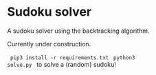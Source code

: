 # Sudoku solver

A sudoku solver using the backtracking algorithm.

Currently under construction.

<code> pip3 install -r requirements.txt</code>
<code> python3 solve.py </code> to solve a (random) sudoku!
